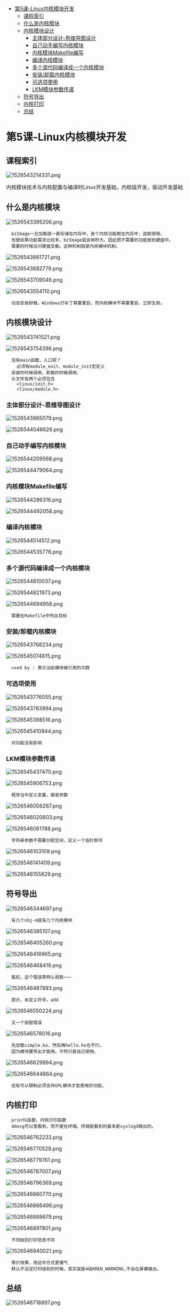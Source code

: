 <!-- TOC depthFrom:1 depthTo:6 withLinks:1 updateOnSave:1 orderedList:0 -->

- [第5课-Linux内核模块开发](#第5课-linux内核模块开发)
	- [课程索引](#课程索引)
	- [什么是内核模块](#什么是内核模块)
	- [内核模块设计](#内核模块设计)
		- [主体部分设计-思维导图设计](#主体部分设计-思维导图设计)
		- [自己动手编写内核模块](#自己动手编写内核模块)
		- [内核模块Makefile编写](#内核模块makefile编写)
		- [编译内核模块](#编译内核模块)
		- [多个源代码编译成一个内核模块](#多个源代码编译成一个内核模块)
		- [安装/卸载内核模块](#安装卸载内核模块)
		- [可选项使用](#可选项使用)
		- [LKM模块参数传递](#lkm模块参数传递)
	- [符号导出](#符号导出)
	- [内核打印](#内核打印)
	- [总结](#总结)

<!-- /TOC -->

# 第5课-Linux内核模块开发


## 课程索引

![1526543214331.png](image/1526543214331.png)

内核模块技术与内核配置与编译时Linux开发基础，内核级开发，驱动开发基础

## 什么是内核模块

![1526543395206.png](image/1526543395206.png)

      bzImage一旦加载就一直存储在内存中，各个内核功能都在内存中，选取使用。
      但是如果功能需求比较多，bzImage就会体积大。因此把不需要的功能放到硬盘中。
      需要的时候访问硬盘加载。这种机制就是内核模块机制。

![1526543661721.png](image/1526543661721.png)

![1526543682779.png](image/1526543682779.png)

![1526543709046.png](image/1526543709046.png)

![1526543554110.png](image/1526543554110.png)

      动态安装卸载。Windows打补丁需要重启，而内核模块不需要重启，立即生效。

## 内核模块设计

![1526543741521.png](image/1526543741521.png)

![1526543754396.png](image/1526543754396.png)

      没有main函数，入口呢？
        必须有module_exit、module_init宏定义
      安装的时候调用，卸载的时候调用。
      头文件有两个必须包含
        <linux/init.h>
        <linux/module.h>

### 主体部分设计-思维导图设计

![1526543865079.png](image/1526543865079.png)

![1526544046626.png](image/1526544046626.png)

### 自己动手编写内核模块

![1526544209568.png](image/1526544209568.png)

![1526544479064.png](image/1526544479064.png)


### 内核模块Makefile编写

![1526544286316.png](image/1526544286316.png)

![1526544492058.png](image/1526544492058.png)



### 编译内核模块

![1526544514512.png](image/1526544514512.png)

![1526544535776.png](image/1526544535776.png)

### 多个源代码编译成一个内核模块

![1526544810037.png](image/1526544810037.png)

![1526544821973.png](image/1526544821973.png)

![1526544694958.png](image/1526544694958.png)

      需要在Makefile中列出目标

### 安装/卸载内核模块

![1526543768234.png](image/1526543768234.png)

![1526545074815.png](image/1526545074815.png)

      used by : 表示当前模块被引用的次数

### 可选项使用

![1526543776055.png](image/1526543776055.png)

![1526543783994.png](image/1526543783994.png)

![1526545398516.png](image/1526545398516.png)

![1526545410844.png](image/1526545410844.png)

      对功能没有影响

### LKM模块参数传递

![1526545437470.png](image/1526545437470.png)

![1526545906753.png](image/1526545906753.png)

      程序当中定义变量，接收参数

![1526546006267.png](image/1526546006267.png)

![1526546020603.png](image/1526546020603.png)

![1526546061788.png](image/1526546061788.png)

      字符串参数不需要分配空间，定义一个指针即可

![1526546103109.png](image/1526546103109.png)

![1526546141409.png](image/1526546141409.png)

![1526546155829.png](image/1526546155829.png)

## 符号导出

![1526546344697.png](image/1526546344697.png)

      有几个obj-m就有几个内核模块

![1526546385107.png](image/1526546385107.png)

![1526546405260.png](image/1526546405260.png)

![1526546416965.png](image/1526546416965.png)

![1526546468419.png](image/1526546468419.png)

      尴尬，这个错误真特么弱智~~~

![1526546487893.png](image/1526546487893.png)

      提示，未定义符号，add

![1526546550224.png](image/1526546550224.png)

      又一个弱智错误

![1526546578016.png](image/1526546578016.png)

      先加载simple.ko，然后再hello.ko也不行。
      因为模块要导出才能用。不然只是自己使用。

![1526546629894.png](image/1526546629894.png)

![1526546644864.png](image/1526546644864.png)

      还有可以限制必须支持GPL模块才能使用的功能。




## 内核打印

      printk函数，内核打印函数
      dmesg可以查看到，而不是在终端。终端能看到的基本是syslogd输出的。

![1526546762233.png](image/1526546762233.png)

![1526546770529.png](image/1526546770529.png)

![1526546779761.png](image/1526546779761.png)

![1526546787007.png](image/1526546787007.png)

![1526546796369.png](image/1526546796369.png)

![1526546860770.png](image/1526546860770.png)

![1526546866496.png](image/1526546866496.png)

![1526546889879.png](image/1526546889879.png)

![1526546897801.png](image/1526546897801.png)

      不同级别打印信息不同

![1526546940021.png](image/1526546940021.png)

      等价效果，用这中方式更骚气
      默认不设定打印级别的时候，其实就是4级KREN_WARNING,不会在屏幕输出。

## 总结


![1526546718897.png](image/1526546718897.png)
